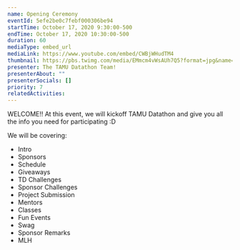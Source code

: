 ```yaml
---
name: Opening Ceremony
eventId: 5efe2be0c7febf000306be94
startTime: October 17, 2020 9:30:00-500
endTime: October 17, 2020 10:30:00-500
duration: 60
mediaType: embed_url
mediaLink: https://www.youtube.com/embed/CWBjWHudTM4
thumbnail: https://pbs.twimg.com/media/EMmcm4vWsAUh7Q5?format=jpg&name=large
presenter: The TAMU Datathon Team!
presenterAbout: ""
presenterSocials: []
priority: 7
relatedActivities:
---
```


WELCOME!! At this event, we will kickoff TAMU Datathon and give you all the info you need for participating :D 

We will be covering:
- Intro
- Sponsors
- Schedule
- Giveaways
- TD Challenges
- Sponsor Challenges
- Project Submission
- Mentors
- Classes
- Fun Events
- Swag
- Sponsor Remarks
- MLH
